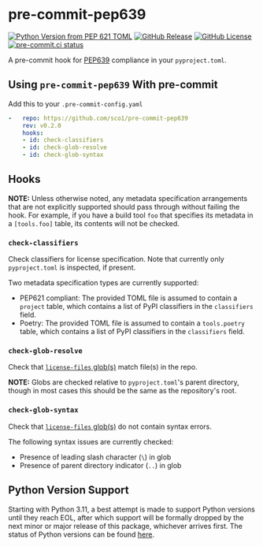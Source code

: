 # pre-commit-pep639
[![Python Version from PEP 621 TOML](https://img.shields.io/python/required-version-toml?tomlFilePath=https%3A%2F%2Fraw.githubusercontent.com%2Fsco1%2Fpre-commit-pep639%2Frefs%2Fheads%2Fmain%2Fpyproject.toml&logo=python&logoColor=FFD43B)](https://github.com/sco1/pre-commit-pep639/blob/main/pyproject.toml)
[![GitHub Release](https://img.shields.io/github/v/release/sco1/pre-commit-pep639)](https://github.com/sco1/pre-commit-pep639/releases)
[![GitHub License](https://img.shields.io/github/license/sco1/pre-commit-pep639?color=magenta)](https://github.com/sco1/pre-commit-pep639/blob/main/LICENSE)
[![pre-commit.ci status](https://results.pre-commit.ci/badge/github/sco1/pre-commit-pep639/main.svg)](https://results.pre-commit.ci/latest/github/sco1/pre-commit-pep639/main)

A pre-commit hook for [PEP639](https://peps.python.org/pep-0639/) compliance in your `pyproject.toml`.

## Using `pre-commit-pep639` With pre-commit
Add this to your `.pre-commit-config.yaml`

```yaml
-   repo: https://github.com/sco1/pre-commit-pep639
    rev: v0.2.0
    hooks:
    - id: check-classifiers
    - id: check-glob-resolve
    - id: check-glob-syntax
```

## Hooks
**NOTE:** Unless otherwise noted, any metadata specification arrangements that are not explicitly supported should pass through without failing the hook. For example, if you have a build tool `foo` that specifies its metadata in a `[tools.foo]` table, its contents will not be checked.

### `check-classifiers`
Check classifiers for license specification. Note that currently only `pyproject.toml` is inspected, if present.

Two metadata specification types are currently supported:

* PEP621 compliant: The provided TOML file is assumed to contain a `project` table, which contains a list of PyPI classifiers in the `classifiers` field.
* Poetry: The provided TOML file is assumed to contain a `tools.poetry` table, which contains a list of PyPI classifiers in the `classifiers` field.

### `check-glob-resolve`
Check that [`license-files` glob(s)](https://packaging.python.org/en/latest/guides/writing-pyproject-toml/#license-files) match file(s) in the repo.

**NOTE:** Globs are checked relative to `pyproject.toml`'s parent directory, though in most cases this should be the same as the repository's root.

### `check-glob-syntax`
Check that [`license-files` glob(s)](https://packaging.python.org/en/latest/guides/writing-pyproject-toml/#license-files) do not contain syntax errors.

The following syntax issues are currently checked:

* Presence of leading slash character (`\`) in glob
* Presence of parent directory indicator (`..`) in glob

## Python Version Support
Starting with Python 3.11, a best attempt is made to support Python versions until they reach EOL, after which support will be formally dropped by the next minor or major release of this package, whichever arrives first. The status of Python versions can be found [here](https://devguide.python.org/versions/).
